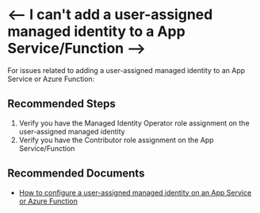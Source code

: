 <properties
	pageTitle="User assigned managed identity with Web resources"
	description="I can't add a user-assigned managed identity to my App Service/Function"
	infoBubbleText="An issue was found with a user assigned managed identity on App Service/Function"
	service="microsoft.azureactivedirectory"
	resource="userassignedidentities"
	authors="arluca"
	ms.author="arluca"
	displayOrder="1"
	articleId="user-assigned managed identity integration with App Service-Function"
	diagnosticScenario=""
	selfHelpType="resource"
	supportTopicIds="32632154"
	resourceTags=""
	productPesIds="16575"
	cloudEnvironments="mooncake"
/>

# <-- I can't add a user-assigned managed identity to a App Service/Function -->

For issues related to adding a user-assigned managed identity to an App Service or Azure Function:

## **Recommended Steps**

1. Verify you have the Managed Identity Operator role assignment on the user-assigned managed identity
2. Verify you have the Contributor role assignment on the App Service/Function

## **Recommended Documents**

* [How to configure a user-assigned managed identity on an App Service or Azure Function](https://docs.azure.cn/app-service/overview-managed-identity?context=azure/active-directory/managed-identities-azure-resources/context/msi-context#adding-a-user-assigned-identity-preview)
